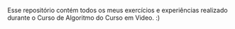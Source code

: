 Esse repositório contém todos os meus exercícios e experiências realizado durante o Curso de Algoritmo do Curso em Video. :)